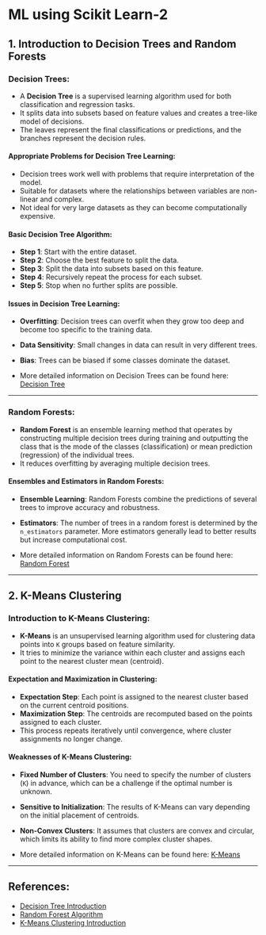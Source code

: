 
# ML using Scikit Learn-2

## 1. Introduction to Decision Trees and Random Forests

### Decision Trees:
- A **Decision Tree** is a supervised learning algorithm used for both classification and regression tasks.
- It splits data into subsets based on feature values and creates a tree-like model of decisions.
- The leaves represent the final classifications or predictions, and the branches represent the decision rules.

#### **Appropriate Problems for Decision Tree Learning:**
- Decision trees work well with problems that require interpretation of the model.
- Suitable for datasets where the relationships between variables are non-linear and complex.
- Not ideal for very large datasets as they can become computationally expensive.

#### **Basic Decision Tree Algorithm:**
- **Step 1**: Start with the entire dataset.
- **Step 2**: Choose the best feature to split the data.
- **Step 3**: Split the data into subsets based on this feature.
- **Step 4**: Recursively repeat the process for each subset.
- **Step 5**: Stop when no further splits are possible.

#### **Issues in Decision Tree Learning:**
- **Overfitting**: Decision trees can overfit when they grow too deep and become too specific to the training data.
- **Data Sensitivity**: Small changes in data can result in very different trees.
- **Bias**: Trees can be biased if some classes dominate the dataset.

- More detailed information on Decision Trees can be found here: [Decision Tree](https://www.geeksforgeeks.org/decision-tree-introduction-example/)

---

### Random Forests:
- **Random Forest** is an ensemble learning method that operates by constructing multiple decision trees during training and outputting the class that is the mode of the classes (classification) or mean prediction (regression) of the individual trees.
- It reduces overfitting by averaging multiple decision trees.

#### **Ensembles and Estimators in Random Forests:**
- **Ensemble Learning**: Random Forests combine the predictions of several trees to improve accuracy and robustness.
- **Estimators**: The number of trees in a random forest is determined by the `n_estimators` parameter. More estimators generally lead to better results but increase computational cost.

- More detailed information on Random Forests can be found here: [Random Forest](https://www.geeksforgeeks.org/random-forest-algorithm-in-machine-learning/)

---

## 2. K-Means Clustering

### Introduction to K-Means Clustering:
- **K-Means** is an unsupervised learning algorithm used for clustering data points into `K` groups based on feature similarity.
- It tries to minimize the variance within each cluster and assigns each point to the nearest cluster mean (centroid).

#### **Expectation and Maximization in Clustering:**
- **Expectation Step**: Each point is assigned to the nearest cluster based on the current centroid positions.
- **Maximization Step**: The centroids are recomputed based on the points assigned to each cluster.
- This process repeats iteratively until convergence, where cluster assignments no longer change.

#### **Weaknesses of K-Means Clustering:**
- **Fixed Number of Clusters**: You need to specify the number of clusters (`K`) in advance, which can be a challenge if the optimal number is unknown.
- **Sensitive to Initialization**: The results of K-Means can vary depending on the initial placement of centroids.
- **Non-Convex Clusters**: It assumes that clusters are convex and circular, which limits its ability to find more complex cluster shapes.

- More detailed information on K-Means can be found here: [K-Means](https://www.geeksforgeeks.org/k-means-clustering-introduction/)

---

## References:
- [Decision Tree Introduction](https://www.geeksforgeeks.org/decision-tree-introduction-example/)
- [Random Forest Algorithm](https://www.geeksforgeeks.org/random-forest-algorithm-in-machine-learning/)
- [K-Means Clustering Introduction](https://www.geeksforgeeks.org/k-means-clustering-introduction/)
